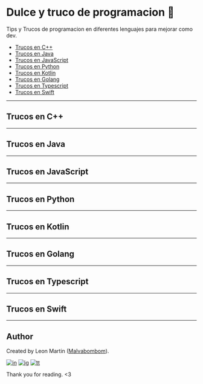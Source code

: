 # Dulce y truco de programacion 🍬

Tips y Trucos de programacion en diferentes lenguajes para mejorar como dev.

* [Trucos en C++](#trucos-en-c)
* [Trucos en Java](#trucos-en-java)
* [Trucos en JavaScript](#trucos-en-javascript)
* [Trucos en Python](#trucos-en-python)
* [Trucos en Kotlin](#trucos-en-kotlin)
* [Trucos en Golang](#trucos-en-golang)
* [Trucos en Typescript](#trucos-en-typescript)
* [Trucos en Swift](#trucos-en-swift)

---------------------------------------

## Trucos en C++

---------------------------------------

## Trucos en Java

---------------------------------------

## Trucos en JavaScript

---------------------------------------

## Trucos en Python

---------------------------------------

## Trucos en Kotlin

---------------------------------------

## Trucos en Golang

---------------------------------------

## Trucos en Typescript

---------------------------------------

## Trucos en Swift

---------------------------------------


## Author

Created by Leon Martin ([Malvabombom](https://github.com/malvabombom)).

[![in]][in-link] [![ig]][ig-link] [![tt]][tt-link]

Thank you for reading. <3


[fg]: https://img.shields.io/badge/Figma-F24E1E?style=flat-square&logo=figma&logoColor=white
[in]: https://img.shields.io/badge/LinkedIn-0077B5?style=flat-square&logo=linkedin&logoColor=white
[ig]: https://img.shields.io/badge/Instagram-E4405F?style=flat-square&logo=instagram&logoColor=white
[fb]: https://img.shields.io/badge/Facebook-1877F2?style=flat-square&logo=facebook&logoColor=white
[tt]: https://img.shields.io/badge/tiktok-000000?style=flat-square&logo=tiktok&logoColor=white

[as]: https://holasoymalva.xyz/
[in-link]: https://www.linkedin.com/in/martin-manriquez-899877177/
[ig-link]: https://www.instagram.com/holasoymalva/
[tt-link]: https://www.tiktok.com/@holasoymalva
